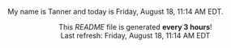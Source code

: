 My name is Tanner and today is Friday, August 18, 11:14 AM EDT.

<p align="center">This <i>README</i> file is generated <b>every 3 hours</b>!</br>Last refresh: Friday, August 18, 11:14 AM EDT<br /></p>
